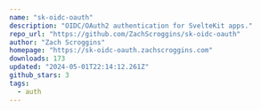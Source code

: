 ```yaml
---
name: "sk-oidc-oauth"
description: "OIDC/OAuth2 authentication for SvelteKit apps."
repo_url: "https://github.com/ZachScroggins/sk-oidc-oauth"
author: "Zach Scroggins"
homepage: "https://sk-oidc-oauth.zachscroggins.com"
downloads: 173
updated: "2024-05-01T22:14:12.261Z"
github_stars: 3
tags: 
  - auth
---
```

